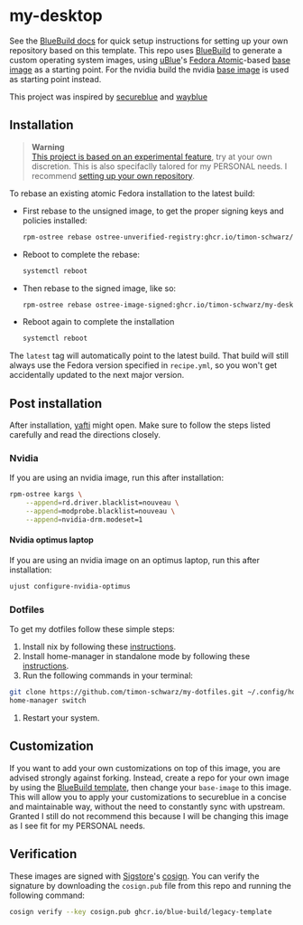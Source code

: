 # my-desktop

See the [BlueBuild docs](https://blue-build.org/how-to/setup/) for quick setup instructions for setting up your own repository based on this template.
This repo uses [BlueBuild](https://blue-build.org/) to generate a custom operating system images, using [uBlue](https://universal-blue.org)'s [Fedora Atomic](https://fedoraproject.org/atomic-desktops/)-based [base image](https://github.com/ublue-os/main/pkgs/container/base-main) as a starting point.
For the nvidia build the nvidia [base image](https://github.com/ublue-os/hwe/pkgs/container/base-nvidia) is used as starting point instead.

This project was inspired by [secureblue](https://github.com/secureblue/secureblue) and [wayblue](https://github.com/wayblueorg/wayblue)


## Installation

> **Warning**  
> [This project is based on an experimental feature](https://www.fedoraproject.org/wiki/Changes/OstreeNativeContainerStable), try at your own discretion.
> This is also specifaclly talored for my PERSONAL needs. I recommend [setting up your own repository](https://blue-build.org/how-to/setup/).

To rebase an existing atomic Fedora installation to the latest build:

- First rebase to the unsigned image, to get the proper signing keys and policies installed:
  ```bash
  rpm-ostree rebase ostree-unverified-registry:ghcr.io/timon-schwarz/my-desktop:latest
  ```
- Reboot to complete the rebase:
  ```bash
  systemctl reboot
  ```
- Then rebase to the signed image, like so:
  ```bash
  rpm-ostree rebase ostree-image-signed:ghcr.io/timon-schwarz/my-desktop:latest
  ```
- Reboot again to complete the installation
  ```bash
  systemctl reboot
  ```

The `latest` tag will automatically point to the latest build. That build will still always use the Fedora version specified in `recipe.yml`, so you won't get accidentally updated to the next major version.


## Post installation

After installation, [yafti](https://github.com/ublue-os/yafti) might open. Make sure to follow the steps listed carefully and read the directions closely.

### Nvidia

If you are using an nvidia image, run this after installation:

```bash
rpm-ostree kargs \
    --append=rd.driver.blacklist=nouveau \
    --append=modprobe.blacklist=nouveau \
    --append=nvidia-drm.modeset=1
```

#### Nvidia optimus laptop

If you are using an nvidia image on an optimus laptop, run this after installation:

```bash
ujust configure-nvidia-optimus
```

### Dotfiles

To get my dotfiles follow these simple steps:
1. Install nix by following these [instructions](https://github.com/DeterminateSystems/nix-installer).
1. Install home-manager in standalone mode by following these [instructions](https://nix-community.github.io/home-manager/#sec-install-standalone).
1. Run the following commands in your terminal:
```bash
git clone https://github.com/timon-schwarz/my-dotfiles.git ~/.config/home-manager
home-manager switch
```
1. Restart your system.


## Customization

If you want to add your own customizations on top of this image, you are advised strongly against forking. Instead, create a repo for your own image by using the [BlueBuild template](https://github.com/blue-build/template), then change your `base-image` to this image.
This will allow you to apply your customizations to secureblue in a concise and maintainable way, without the need to constantly sync with upstream. 
Granted I still do not recommend this because I will be changing this image as I see fit for my PERSONAL needs.
 
## Verification

These images are signed with [Sigstore](https://www.sigstore.dev/)'s [cosign](https://github.com/sigstore/cosign). You can verify the signature by downloading the `cosign.pub` file from this repo and running the following command:

```bash
cosign verify --key cosign.pub ghcr.io/blue-build/legacy-template
```
